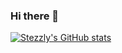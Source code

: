 ### Hi there 👋

[![Stezzly's GitHub stats](https://github-readme-stats.vercel.app/api?username=Stezzly)]([https://github.com/anuraghazra/github-readme-stats](https://github.com/Stezzly/github-readme-stats))
